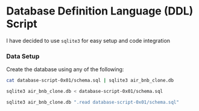 # Database Definition Language (DDL) Script

I have decided to use `sqlite3` for easy setup and code integration

### Data Setup

Create the database using any of the following:
```bash
cat database-script-0x01/schema.sql | sqlite3 air_bnb_clone.db
```
```bash
sqlite3 air_bnb_clone.db < database-script-0x01/schema.sql
```
```bash
sqlite3 air_bnb_clone.db ".read database-script-0x01/schema.sql"
```
